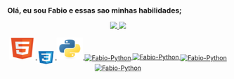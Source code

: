 ### Olá, eu sou Fabio e essas sao minhas habilidades;
<div align="center">
  <a href="https://github.com/FabioMarquesArao">
  <img height="180em" src="https://github-readme-stats.vercel.app/api?username=FabioMarquesArao&show_icons=true&theme=dark&include_all_commits=true&count_private=true"/>
  <img height="180em" src="https://github-readme-stats.vercel.app/api/top-langs/?username=FabioMarquesArao&layout=compact&langs_count=7&theme=dark"/>
</div></br>
<div align="center"> 
<img align="center-center" alt="Fabio-HTML" height="50" width="60" src="https://raw.githubusercontent.com/devicons/devicon/master/icons/html5/html5-original.svg">
<img align="center" alt="Fabio-CSS" height="30" width="40" src="https://raw.githubusercontent.com/devicons/devicon/master/icons/css3/css3-original.svg">
<img align="center-center" alt="Fabio-Python" height="50" width="60" src="https://raw.githubusercontent.com/devicons/devicon/master/icons/python/python-original.svg">
<img align="center" alt="Fabio-Python" height="30" width="40" src="https://icongr.am/devicon/git-original.svg?size=128&color=currentColor">
<img align="center-center" alt="Fabio-Python" height="50" width="60" src="https://cdn.jsdelivr.net/gh/devicons/devicon/icons/flask/flask-original.svg"/>
<img align="center" alt="Fabio-Python" height="30" width="40" src="https://icongr.am/devicon/javascript-original.svg?size=53&color=currentColor">
<img align="center-center" alt="Fabio-Python" height="50" width="60" src="https://icongr.am/devicon/mysql-original.svg?size=53&color=currentColor">
</div>
